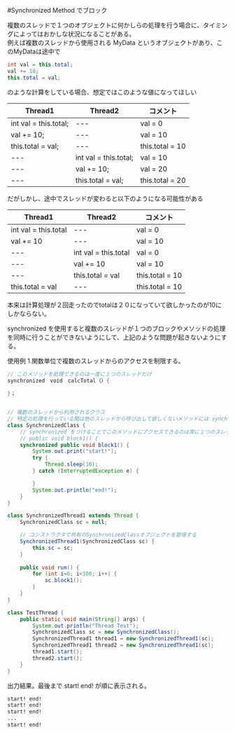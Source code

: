#Synchronized Method でブロック

複数のスレッドで１つのオブジェクトに何かしらの処理を行う場合に、タイミングによってはおかしな状況になることがある。  
例えば複数のスレッドから使用される MyData というオブジェクトがあり、このMyDataは途中で

~~~java
int val = this.total;  
val += 10;  
this.total = val;
~~~
のような計算をしている場合、想定ではこのような値になってほしい

|Thread1|Thread2|コメント|
|---|---|---|
|int val = this.total; | --- | val = 0
|val += 10; | --- | val = 10
|this.total = val; | --- | this.total = 10
|---|int val = this.total; | val = 10
|---|val += 10; | val = 20
|---|this.total = val; | this.total = 20

だがしかし、途中でスレッドが変わると以下のようになる可能性がある

|Thread1|Thread2|コメント|
|---|---|---|
|int val = this.total | --- | val = 0
|           val += 10 | --- | val = 10
|                 --- | int val = this.total | val = 0
|                 --- | val += 10 | val = 10
|                 --- | this.total = val | this.total = 10
|    this.total = val | --- | this.total = 10 

本来は計算処理が２回走ったのでtotalは２０になっていて欲しかったのが10にしかならない。

synchronized を使用すると複数のスレッドが１つのブロックやメソッドの処理を同時に行うことができないようにして、上記のような問題が起きないようにする。

使用例
1.関数単位で複数のスレッドからのアクセスを制限する。

```java
// このメソッドを処理できるのは一度に１つのスレッドだけ
synchronized　void　calcTotal（）{
  
}；


// 複数のスレッドから利用されるクラス
// 特定の処理を行っている間は他のスレッドから呼び出して欲しくないメソッドには synchronized をつけて、同時アクセスされないようにする
class SynchronizedClass {
    // synchronized をつけることでこのメソッドにアクセスできるのは常に１つのスレッド
    // public void block1() {
    synchronized public void block1() {
        System.out.print("start!");
        try {
            Thread.sleep(10);
        } catch (InterruptedException e) {

        }
        System.out.println("end!");
    }
}

class SynchronizedThread1 extends Thread {
    SynchronizedClass sc = null;

    // コンストラクタで共有のSynchronizedClassオブジェクトを取得する
    SynchronizedThread1(SynchronizedClass sc) {
        this.sc = sc;
    }
    
    public void run() {
        for (int i=0; i<100; i++) {
            sc.block1();
        }
    }
}

class TestThread {
    public static void main(String[] args) {
        System.out.println("Thread Test");
        SynchronizedClass sc = new SynchronizedClass();
        SynchronizedThread1 thread1 = new SynchronizedThread1(sc);
        SynchronizedThread1 thread2 = new SynchronizedThread1(sc);
        thread1.start();
        thread2.start();
    }
}
```

出力結果。最後まで start! end! が順に表示される。

```sh
start! end!
start! end!
start! end!
...
start! end!
```

